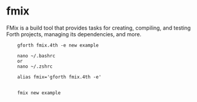 # fmix

FMix is a build tool that provides tasks for creating, compiling, and testing Forth projects, managing its dependencies, and more.

```
    gforth fmix.4th -e new example 

    nano ~/.bashrc
    or
    nano ~/.zshrc

    alias fmix='gforth fmix.4th -e'


    fmix new example 
```